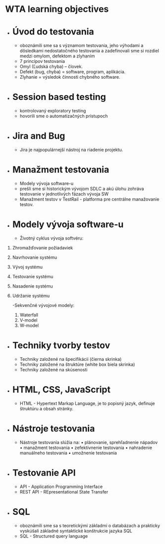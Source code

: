 # WTA learning objectives

- # **Úvod do testovania**
    - oboznámili sme sa s významom testovania, jeho výhodami a dôsledkami nedostatočného testovania a zadefinovali sme si rozdiel medzi omylom, defektom a zlyhaním
    - 7 princípov testovania
    - Omyl (Ľudská chyba) – človek.
    - Defekt (bug, chyba) = software, program, aplikácia.
    - Zlyhanie = výsledok činnosti chybného software.

- # **Session based testing** 
    - kontrolovaný exploratory testing 
    - hovorili sme o automatizačných prístupoch

- # **Jira and Bug**
    - Jira je najpopulárnejší nástroj na riadenie projektu.

- # **Manažment testovania**
    - Modely vývoja software-u
    - prešli sme si historickým vývojom SDLC a akú úlohu zohráva testovanie v jednotlivých fázach vývoja SW
    - Manažment testov v TestRail - platforma pre centrálne manažovanie testov.

- # **Modely vývoja software-u** 
    - Životný cyklus vývoja softvéru: 
1. Zhromažďovanie požiadaviek 
2. Navrhovanie systému
3. Vývoj systému
4. Testovanie systému
5. Nasadenie systému
6. Udržanie systému

    -Sekvenčné vývojové modely:
    1. Waterfall 
    2. V-model
    3. W-model


- # **Techniky tvorby testov**
    - Techniky založené na špecifikácii (čierna skrinka)
    - Techniky založené na štruktúre (white box biela skrinka)
    - Techniky založené na skúsenosti

- # **HTML, CSS, JavaScript**
    - HTML - Hypertext Markap Language, je to popisný jazyk, definuje štruktúru a obsah stránky.

- # **Nástroje testovania** 
    - Nástroje testovania slúžia na:
    • plánovanie, sprehľadnenie nápadov
    • manažment testovania
    • zefektívnenie testovania
    • nahradenie manuálneho testovania
    • umožnenie testovania

- # **Testovanie API** 
    - API - Application Programming Interface
    - REST API - REpresentational State Transfer

- # **SQL** 
    - oboznámili sme sa s teoretickými základmi o databázach a prakticky vyskúšali základné syntaktické konštrukcie  jazyka SQL
    - SQL - Structured query language
